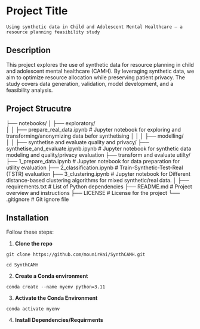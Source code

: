 # Project Title

`Using synthetic data in Child and Adolescent Mental Healthcare – a resource planning feasibility study`

## Description

This project explores the use of synthetic data for resource planning in child and adolescent mental healthcare (CAMH). By leveraging synthetic data, we aim to optimize resource allocation while preserving patient privacy. The study covers data generation, validation, model development, and a feasibility analysis.

## Project Strucutre

├── notebooks/
│ ├── exploratory/  
│ │ ├── prepare_real_data.ipynb # Jupyter notebook for exploring and transforming/anonymizing data befor synthetising
│ │
│ ├── modelling/  
│ │ ├── synthetise and evaluate quality and privacy/ 
      ├── synthetise_and_evaluate.ipynb.ipynb # Jupyter notebook for synthetic data modeling and quality/privacy evaluation
	├── transform and evaluate utilty/
	  ├── 1_prepare_data.ipynb # Jupyter notebook for data preparation for utility evaluation
	  ├── 2_classification.ipynb # Train-Synthetic-Test-Real (TSTR) evaluation
	  ├── 3_clustering.ipynb # Jupyter notebook for  Different distance-based clustering algorithms for mixed  synthetic/real data.
│
├── requirements.txt # List of Python dependencies
├── README.md # Project overview and instructions
├── LICENSE # License for the project
└── .gitignore # Git ignore file

## Installation

Follow these steps:

1. **Clone the repo**

`git clone https://github.com/mounirHai/SynthCAMH.git`

`cd SynthCAMH`

2. **Create a Conda environment**

`conda create --name myenv python=3.11`

3. **Activate the Conda Environment**

`conda activate myenv`

4. **Install Dependencies/Requirments**
